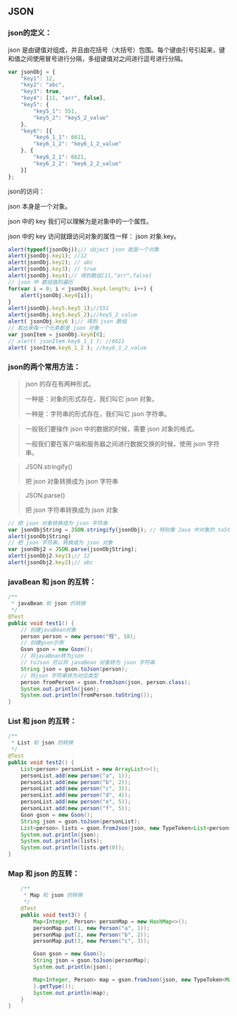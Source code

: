 ## JSON

### json的定义：

json 是由键值对组成，并且由花括号（大括号）包围。每个键由引号引起来，键和值之间使用冒号进行分隔，多组键值对之间进行逗号进行分隔。

```javascript
var jsonObj = {
    "key1": 12,
    "key2": "abc",
    "key3": true,
    "key4": [11, "arr", false],
    "key5": {
        "key5_1": 551,
        "key5_2": "key5_2_value"
    },
    "key6": [{
        "key6_1_1": 6611,
        "key6_1_2": "key6_1_2_value"
    }, {
        "key6_2_1": 6621,
        "key6_2_2": "key6_2_2_value"
    }]
};
```



json的访问：

json 本身是一个对象。

json 中的 key 我们可以理解为是对象中的一个属性。

json 中的 key 访问就跟访问对象的属性一样： json 对象.key。

```javascript
alert(typeof(jsonObj));// object json 就是一个对象
alert(jsonObj.key1); //12
alert(jsonObj.key2); // abc
alert(jsonObj.key3); // true
alert(jsonObj.key4);// 得到数组[11,"arr",false]
// json 中 数组值的遍历
for(var i = 0; i < jsonObj.key4.length; i++) {
    alert(jsonObj.key4[i]);
}
alert(jsonObj.key5.key5_1);//551
alert(jsonObj.key5.key5_2);//key5_2_value
alert( jsonObj.key6 );// 得到 json 数组
// 取出来每一个元素都是 json 对象
var jsonItem = jsonObj.key6[0];
// alert( jsonItem.key6_1_1 ); //6611
alert( jsonItem.key6_1_2 ); //key6_1_2_value
```



### json的两个常用方法：

> json 的存在有两种形式。
>
> 一种是：对象的形式存在，我们叫它 json 对象。
>
> 一种是：字符串的形式存在，我们叫它 json 字符串。

> 一般我们要操作 json 中的数据的时候，需要 json 对象的格式。
>
> 一般我们要在客户端和服务器之间进行数据交换的时候，使用 json 字符串。

> JSON.stringify() 
>
> 把 json 对象转换成为 json 字符串

> JSON.parse() 
>
> 把 json 字符串转换成为 json 对象

```javascript
// 把 json 对象转换成为 json 字符串
var jsonObjString = JSON.stringify(jsonObj); // 特别像 Java 中对象的 toString
alert(jsonObjString)
// 把 json 字符串。转换成为 json 对象
var jsonObj2 = JSON.parse(jsonObjString);
alert(jsonObj2.key1);// 12
alert(jsonObj2.key2);// abc
```



### javaBean 和 json 的互转：

```java
/**
 * javaBean 和 json 的转换
 */
@Test
public void test1() {
    // 创建javaBean对象
    person person = new person("程", 18);
    // 创建gson示例
    Gson gson = new Gson();
    // 将javaBean转为json
    // toJson 可以将 javaBean 对象转为 json 字符串
    String json = gson.toJson(person);
    // 将json 字符串转为对应类型
    person fromPerson = gson.fromJson(json, person.class);
    System.out.println(json);
    System.out.println(fromPerson.toString());
}
```

### List 和 json 的互转：	

```java
/**
 * List 和 json 的转换
 */
@Test
public void test2() {
    List<person> personList = new ArrayList<>();
    personList.add(new person("a", 1));
    personList.add(new person("b", 2));
    personList.add(new person("c", 3));
    personList.add(new person("d", 4));
    personList.add(new person("e", 5));
    personList.add(new person("f", 5));
    Gson gson = new Gson();
    String json = gson.toJson(personList);
    List<person> lists = gson.fromJson(json, new TypeToken<List<person>>() {}.getType());
    System.out.println(json);
    System.out.println(lists);
    System.out.println(lists.get(0));
}
```

### Map 和 json 的互转：

```java
    /**
     * Map 和 json 的转换
     */
    @Test
    public void test3() {
        Map<Integer, Person> personMap = new HashMap<>();
        personMap.put(1, new Person("a", 1));
        personMap.put(2, new Person("b", 2));
        personMap.put(3, new Person("c", 3));

        Gson gson = new Gson();
        String json = gson.toJson(personMap);
        System.out.println(json);

        Map<Integer, Person> map = gson.fromJson(json, new TypeToken<Map<Integer, Person>>() {
        }.getType());
        System.out.println(map);
    }
}
```